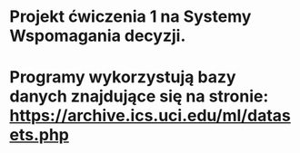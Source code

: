 # Projekt ćwiczenia 1 na Systemy Wspomagania decyzji.
# Programy wykorzystują bazy danych znajdujące się na stronie: https://archive.ics.uci.edu/ml/datasets.php
